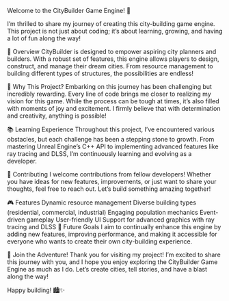 
Welcome to the CityBuilder Game Engine! 🎉

I’m thrilled to share my journey of creating this city-building game engine. This project is not just about coding; it’s about learning, growing, and having a lot of fun along the way!

🌟 Overview
CityBuilder is designed to empower aspiring city planners and builders. With a robust set of features, this engine allows players to design, construct, and manage their dream cities. From resource management to building different types of structures, the possibilities are endless!

🚀 Why This Project?
Embarking on this journey has been challenging but incredibly rewarding. Every line of code brings me closer to realizing my vision for this game. While the process can be tough at times, it’s also filled with moments of joy and excitement. I firmly believe that with determination and creativity, anything is possible!

📚 Learning Experience
Throughout this project, I’ve encountered various obstacles, but each challenge has been a stepping stone to growth. From mastering Unreal Engine’s C++ API to implementing advanced features like ray tracing and DLSS, I’m continuously learning and evolving as a developer.

🤝 Contributing
I welcome contributions from fellow developers! Whether you have ideas for new features, improvements, or just want to share your thoughts, feel free to reach out. Let’s build something amazing together!

🎮 Features
Dynamic resource management
Diverse building types (residential, commercial, industrial)
Engaging population mechanics
Event-driven gameplay
User-friendly UI
Support for advanced graphics with ray tracing and DLSS
📅 Future Goals
I aim to continually enhance this engine by adding new features, improving performance, and making it accessible for everyone who wants to create their own city-building experience.

🎉 Join the Adventure!
Thank you for visiting my project! I’m excited to share this journey with you, and I hope you enjoy exploring the CityBuilder Game Engine as much as I do. Let’s create cities, tell stories, and have a blast along the way!

Happy building! 🏙️✨


